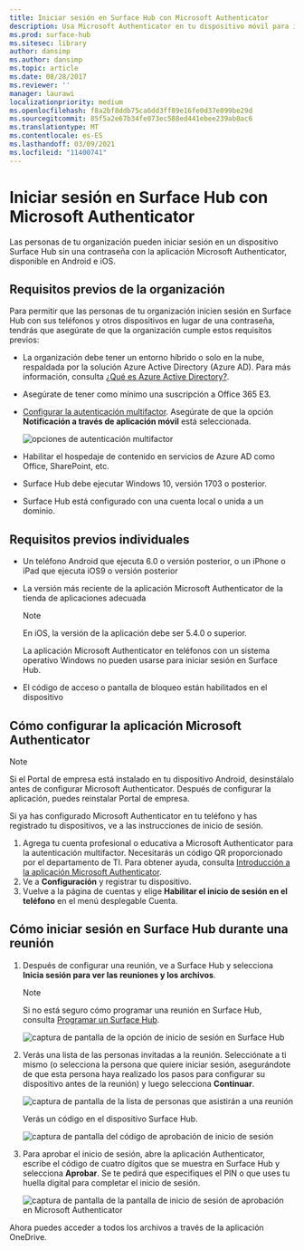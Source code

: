 ```yaml
---
title: Iniciar sesión en Surface Hub con Microsoft Authenticator
description: Usa Microsoft Authenticator en tu dispositivo móvil para iniciar sesión en Surface Hub.
ms.prod: surface-hub
ms.sitesec: library
author: dansimp
ms.author: dansimp
ms.topic: article
ms.date: 08/28/2017
ms.reviewer: ''
manager: laurawi
localizationpriority: medium
ms.openlocfilehash: f8a2bf8ddb75ca6dd3ff89e16fe0d37e099be29d
ms.sourcegitcommit: 85f5a2e67b34fe073ec588ed441ebee239ab0ac6
ms.translationtype: MT
ms.contentlocale: es-ES
ms.lasthandoff: 03/09/2021
ms.locfileid: "11400741"
---
```

# <a name="sign-in-to-surface-hub-with-microsoft-authenticator"></a>Iniciar sesión en Surface Hub con Microsoft Authenticator

Las personas de tu organización pueden iniciar sesión en un dispositivo Surface Hub sin una contraseña con la aplicación Microsoft Authenticator, disponible en Android e iOS.

## <a name="organization-prerequisites"></a>Requisitos previos de la organización

Para permitir que las personas de tu organización inicien sesión en Surface Hub con sus teléfonos y otros dispositivos en lugar de una contraseña, tendrás que asegúrate de que la organización cumple estos requisitos previos: 

- La organización debe tener un entorno híbrido o solo en la nube, respaldada por la solución Azure Active Directory (Azure AD). Para más información, consulta [¿Qué es Azure Active Directory?](https://docs.microsoft.com/azure/active-directory/active-directory-whatis).

- Asegúrate de tener como mínimo una suscripción a Office 365 E3. 

- [Configurar la autenticación multifactor](https://docs.microsoft.com/azure/active-directory/authentication/howto-mfa-mfasettings). Asegúrate de que la opción **Notificación a través de aplicación móvil** está seleccionada. 

    ![opciones de autenticación multifactor](images/mfa-options.png)

- Habilitar el hospedaje de contenido en servicios de Azure AD como Office, SharePoint, etc. 

- Surface Hub debe ejecutar Windows 10, versión 1703 o posterior.

- Surface Hub está configurado con una cuenta local o unida a un dominio.

## <a name="individual-prerequisites"></a>Requisitos previos individuales

- Un teléfono Android que ejecuta 6.0 o versión posterior, o un iPhone o iPad que ejecuta iOS9 o versión posterior 

- La versión más reciente de la aplicación Microsoft Authenticator de la tienda de aplicaciones adecuada

    >[!NOTE]
    >En iOS, la versión de la aplicación debe ser 5.4.0 o superior.
    >
    >La aplicación Microsoft Authenticator en teléfonos con un sistema operativo Windows no pueden usarse para iniciar sesión en Surface Hub.

- El código de acceso o pantalla de bloqueo están habilitados en el dispositivo

## <a name="how-to-set-up-the-microsoft-authenticator-app"></a>Cómo configurar la aplicación Microsoft Authenticator

>[!NOTE]
>Si el Portal de empresa está instalado en tu dispositivo Android, desinstálalo antes de configurar Microsoft Authenticator. Después de configurar la aplicación, puedes reinstalar Portal de empresa.
>
>Si ya has configurado Microsoft Authenticator en tu teléfono y has registrado tu dispositivos, ve a las instrucciones de inicio de sesión.

1. Agrega tu cuenta profesional o educativa a Microsoft Authenticator para la autenticación multifactor. Necesitarás un código QR proporcionado por el departamento de TI. Para obtener ayuda, consulta [Introducción a la aplicación Microsoft Authenticator](https://docs.microsoft.com/azure/multi-factor-authentication/end-user/microsoft-authenticator-app-how-to).
2. Ve a **Configuración** y registrar tu dispositivo.
3. Vuelve a la página de cuentas y elige **Habilitar el inicio de sesión en el teléfono** en el menú desplegable Cuenta.

## <a name="how-to-sign-in-to-surface-hub-during-a-meeting"></a>Cómo iniciar sesión en Surface Hub durante una reunión

1. Después de configurar una reunión, ve a Surface Hub y selecciona **Inicia sesión para ver las reuniones y los archivos**.

    >[!NOTE]
    >Si no está seguro cómo programar una reunión en Surface Hub, consulta [Programar un Surface Hub](https://support.microsoft.com/help/17325/surfacehub-schedulemeeting).

    ![captura de pantalla de la opción de inicio de sesión en Surface Hub](images/sign-in.png)

2. Verás una lista de las personas invitadas a la reunión. Selecciónate a ti mismo (o selecciona la persona que quiere iniciar sesión, asegurándote de que esta persona haya realizado los pasos para configurar su dispositivo antes de la reunión) y luego selecciona **Continuar**.

    ![captura de pantalla de la lista de personas que asistirán a una reunión](images/attendees.png)

    Verás un código en el dispositivo Surface Hub.

    ![captura de pantalla del código de aprobación de inicio de sesión](images/approve-signin.png)

3. Para aprobar el inicio de sesión, abre la aplicación Authenticator, escribe el código de cuatro dígitos que se muestra en Surface Hub y selecciona **Aprobar**. Se te pedirá que especifiques el PIN o que uses tu huella digital para completar el inicio de sesión. 

    ![captura de pantalla de la pantalla de inicio de sesión de aprobación en Microsoft Authenticator](images/approve-signin2.png)

Ahora puedes acceder a todos los archivos a través de la aplicación OneDrive.
